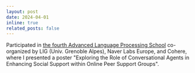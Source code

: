```yaml
---
layout: post
date: 2024-04-01
inline: true
related_posts: false
---
```


Participated in <a href="https://lig-alps.imag.fr">the fourth Advanced Language Processing School</a> co-organized by LIG (Univ. Grenoble Alpes), Naver Labs Europe, and Cohere, where I presented a poster "Exploring the Role of Conversational Agents in Enhancing Social Support within Online Peer Support Groups". 
